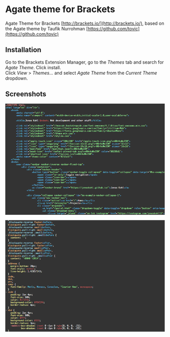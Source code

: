 # Agate theme for Brackets
Agate Theme for Brackets [http://brackets.io/](http://brackets.io/), based on the Agate theme by Taufik Nurrohman [https://github.com/tovic](https://github.com/tovic)

## Installation
Go to the Brackets Extension Manager, go to the _Themes_ tab and search for _Agate Theme_. Click install.  
Click _View_ > _Themes..._ and select _Agate Theme_ from the _Current Theme_ dropdown.
 
## Screenshots
![HTML](.img/agate_html.png)
 
![HTML](.img/agate_css.png)